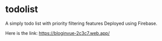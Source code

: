 # todolist

A simply todo list with priority filtering features
Deployed using Firebase.

Here is the link: https://bloginvue-2c3c7.web.app/
